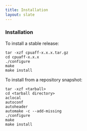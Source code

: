 ```yaml
---
title: Installation
layout: slate
---
```


### Installation

To install a stable release:

    tar -xzf cpuaff-x.x.x.tar.gz
    cd cpuaff-x.x.x
    ./configure
    make
    make install

To install from a repository snapshot:

    tar -xzf <tarball>
    cd <tarball directory>
    aclocal
    autoconf
    autoheader
    automake -c --add-missing
    ./configure
    make
    make install

